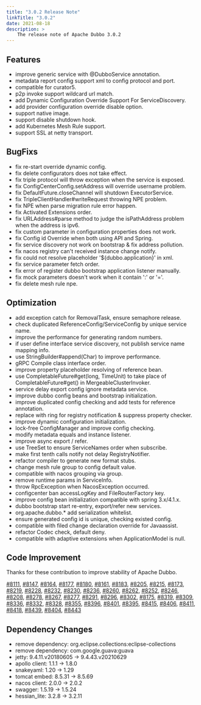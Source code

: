 ```yaml
---
title: "3.0.2 Release Note"
linkTitle: "3.0.2"
date: 2021-08-18
description: >
    The release note of Apache Dubbo 3.0.2
---
```


## Features
- improve generic service with @DubboService annotation.
- metadata report config support xml to config protocol and port. 
- compatible for curator5.
- p2p invoke support wildcard url match.
- add Dynamic Configuration Override Support For ServiceDiscovery. 
- add provider configuration override disable option.
- support native image.
- support disable shutdown hook.
- add Kubernetes Mesh Rule support.
- support SSL at netty transport.


## BugFixs
- fix re-start override dynamic config.
- fix delete configurators does not take effect.
- fix triple protocol will throw exception when the service is exposed.
- fix ConfigCenterConfig.setAddress will override username problem.
- fix DefaultFuture.closeChannel will shutdown ExecutorService.
- fix TripleClientHandler#writeRequest throwing NPE problem.
- fix NPE when parse migration rule error happen.
- fix Activated Extensions order.
- fix URLAddress#parse method to judge the isPathAddress problem when the address is ipv6.
- fix custom parameter in configuration properties does not work.
- fix Config id Override when both using API and Spring.
- fix service discovery not work on bootstrap & fix address pollution.
- fix nacos registry can't received instance change notify.
- fix could not resolve placeholder '${dubbo.application}' in xml.
- fix service parameter fetch order.
- fix error of register dubbo bootstrap application listener manually.
- fix mock parameters doesn't work when it contain ':' or '='.
- fix delete mesh rule npe.
  
## Optimization

- add exception catch for RemovalTask, ensure semaphore release.
- check duplicated ReferenceConfig/ServiceConfig by unique service name. 
- improve the performance for generating random numbers.
- if user define interface service discovery, not publish service name mapping info.
- use StringBuilder#append(Char) to improve performance.
- gRPC Compile class interface order.
- improve property placeholder resolving of reference bean.
- use CompletableFuture#get(long, TimeUnit) to take place of CompletableFuture#get() in MergeableClusterInvoker.
- service delay export config ignore metadata service.
- improve dubbo config beans and bootstrap initialization.
- improve duplicated config checking and add tests for reference annotation.
- replace with ring for registry notification & suppress property checker.
- improve dynamic configuration initialization.
- lock-free ConfigManager and improve config checking.
- modify metadata equals and instance listener.
- improve async export / refer.
- use TreeSet to ensure ServiceNames order when subscribe.
- make first tenth calls notify not delay RegistryNotifier.
- refactor compiler to generate new format stubs.
- change mesh rule group to config default value.
- compatible with nacos grouping via group.
- remove runtime params in ServiceInfo.
- throw RpcException when NacosException occurred.
- configcenter ban accessLogKey and FileRouterFactory key.
- improve config bean initialization compatible with spring 3.x/4.1.x.
- dubbo bootstrap start re-entry, export/refer new services.
- org.apache.dubbo.* add serialization whitelist.
- ensure generated config id is unique, checking existed config.
- compatible with filed change declaration override for Javaassist.
- refactor Codec check, default deny.
- compatible with adaptive extensions when ApplicationModel is null.

## Code Improvement

Thanks for these contribution to improve stability of Apache Dubbo.

[#8111](https://github.com/apache/dubbo/pull/8111), 
[#8147](https://github.com/apache/dubbo/pull/8147), 
[#8164](https://github.com/apache/dubbo/pull/8164), 
[#8177](https://github.com/apache/dubbo/pull/8177), 
[#8180](https://github.com/apache/dubbo/pull/8180), 
[#8161](https://github.com/apache/dubbo/pull/8161), 
[#8183](https://github.com/apache/dubbo/pull/8183), 
[#8205](https://github.com/apache/dubbo/pull/8205), 
[#8215](https://github.com/apache/dubbo/pull/8215), 
[#8173](https://github.com/apache/dubbo/pull/8173), 
[#8219](https://github.com/apache/dubbo/pull/8219), 
[#8228](https://github.com/apache/dubbo/pull/8228), 
[#8232](https://github.com/apache/dubbo/pull/8232), 
[#8230](https://github.com/apache/dubbo/pull/8230), 
[#8236](https://github.com/apache/dubbo/pull/8236), 
[#8260](https://github.com/apache/dubbo/pull/8260), 
[#8262](https://github.com/apache/dubbo/pull/8262), 
[#8252](https://github.com/apache/dubbo/pull/8252), 
[#8246](https://github.com/apache/dubbo/pull/8246), 
[#8208](https://github.com/apache/dubbo/pull/8208), 
[#8278](https://github.com/apache/dubbo/pull/8278), 
[#8267](https://github.com/apache/dubbo/pull/8267), 
[#8277](https://github.com/apache/dubbo/pull/8277), 
[#8291](https://github.com/apache/dubbo/pull/8291), 
[#8296](https://github.com/apache/dubbo/pull/8296), 
[#8302](https://github.com/apache/dubbo/pull/8302), 
[#8175](https://github.com/apache/dubbo/pull/8175), 
[#8319](https://github.com/apache/dubbo/pull/8319), 
[#8309](https://github.com/apache/dubbo/pull/8309), 
[#8336](https://github.com/apache/dubbo/pull/8336), 
[#8332](https://github.com/apache/dubbo/pull/8332), 
[#8328](https://github.com/apache/dubbo/pull/8328), 
[#8355](https://github.com/apache/dubbo/pull/8355), 
[#8396](https://github.com/apache/dubbo/pull/8396), 
[#8401](https://github.com/apache/dubbo/pull/8401), 
[#8395](https://github.com/apache/dubbo/pull/8395), 
[#8415](https://github.com/apache/dubbo/pull/8415), 
[#8406](https://github.com/apache/dubbo/pull/8406), 
[#8411](https://github.com/apache/dubbo/pull/8411), 
[#8418](https://github.com/apache/dubbo/pull/8418), 
[#8439](https://github.com/apache/dubbo/pull/8439), 
[#8404](https://github.com/apache/dubbo/pull/8404), 
[#8443](https://github.com/apache/dubbo/pull/8443)

## Dependency Changes
- remove dependency: org.eclipse.collections:eclipse-collections
- remove dependency: com.google.guava:guava
- jetty: 9.4.11.v20180605 -> 9.4.43.v20210629
- apollo client: 1.1.1 -> 1.8.0
- snakeyaml: 1.20 -> 1.29
- tomcat embed: 8.5.31 -> 8.5.69
- nacos client: 2.0.0 -> 2.0.2
- swagger: 1.5.19 -> 1.5.24
- hessian_lite: 3.2.8 -> 3.2.11